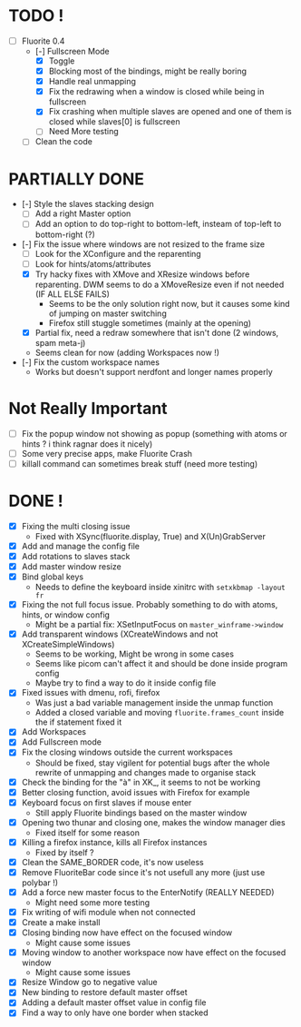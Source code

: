 # TODO !
- [ ] Fluorite 0.4
    - [-] Fullscreen Mode
        - [x] Toggle
        - [x] Blocking most of the bindings, might be really boring
        - [x] Handle real unmapping
        - [x] Fix the redrawing when a window is closed while being in fullscreen
        - [x] Fix crashing when multiple slaves are opened and one of them is closed while slaves[0] is fullscreen
        - [ ] Need More testing
    - [ ] Clean the code

# PARTIALLY DONE
- [-] Style the slaves stacking design
    - [ ] Add a right Master option
    - [ ] Add an option to do top-right to bottom-left, insteam of top-left to bottom-right (?) 
- [-] Fix the issue where windows are not resized to the frame size
    - [ ] Look for the XConfigure and the reparenting
    - [ ] Look for hints/atoms/attributes
    - [x] Try hacky fixes with XMove and XResize windows before reparenting. DWM seems to do a XMoveResize even if not needed (IF ALL ELSE FAILS) 
        - Seems to be the only solution right now, but it causes some kind of jumping on master switching
        - Firefox still stuggle sometimes (mainly at the opening)
    - [x] Partial fix, need a redraw somewhere that isn't done (2 windows, spam meta-j)
    - Seems clean for now (adding Workspaces now !)
- [-] Fix the custom workspace names
    - Works but doesn't support nerdfont and longer names properly

# Not Really Important
- [ ] Fix the popup window not showing as popup (something with atoms or hints ? i think ragnar does it nicely)
- [ ] Some very precise apps, make Fluorite Crash
- [ ] killall command can sometimes break stuff (need more testing)

# DONE !
- [x] Fixing the multi closing issue
    - Fixed with XSync(fluorite.display, True) and X(Un)GrabServer
- [x] Add and manage the config file
- [x] Add rotations to slaves stack
- [x] Add master window resize
- [x] Bind global keys
    - Needs to define the keyboard inside xinitrc with `setxkbmap -layout fr`
- [x] Fixing the not full focus issue. Probably something to do with atoms, hints, or window config
    - Might be a partial fix: XSetInputFocus on `master_winframe->window`
- [x] Add transparent windows (XCreateWindows and not XCreateSimpleWindows)
    - Seems to be working, Might be wrong in some cases
    - Seems like picom can't affect it and should be done inside program config
    - Maybe try to find a way to do it inside config file
- [x] Fixed issues with dmenu, rofi, firefox
    - Was just a bad variable management inside the unmap function
    - Added a closed variable and moving `fluorite.frames_count` inside the if statement fixed it
- [x] Add Workspaces
- [x] Add Fullscreen mode
- [x] Fix the closing windows outside the current workspaces
    - Should be fixed, stay vigilent for potential bugs after the whole rewrite of unmapping and changes made to organise stack
- [x] Check the binding for the "à" in XK_, it seems to not be working
- [x] Better closing function, avoid issues with Firefox for example
- [x] Keyboard focus on first slaves if mouse enter
    - Still apply Fluorite bindings based on the master window
- [x] Opening two thunar and closing one, makes the window manager dies
    - Fixed itself for some reason
- [x] Killing a firefox instance, kills all Firefox instances
    - Fixed by itself ?
- [x] Clean the SAME_BORDER code, it's now useless
- [x] Remove FluoriteBar code since it's not usefull any more (just use polybar !)
- [x] Add a force new master focus to the EnterNotify (REALLY NEEDED)
    - Might need some more testing
- [x] Fix writing of wifi module when not connected
- [x] Create a make install
- [x] Closing binding now have effect on the focused window
    - Might cause some issues
- [x] Moving window to another workspace now have effect on the focused window
    - Might cause some issues
- [x] Resize Window go to negative value
- [x] New binding to restore default master offset
- [x] Adding a default master offset value in config file
- [x] Find a way to only have one border when stacked

